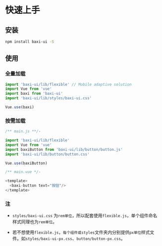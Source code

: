 # 快速上手

## 安装

```bash
npm install baxi-ui -S
```

## 使用

### 全量加载

```js
import 'baxi-ui/lib/flexible' // Mobile adaptive solution
import Vue from 'vue'
import baxi from 'baxi-ui'
import 'baxi-ui/lib/styles/baxi-ui.css'

Vue.use(baxi)
```

### 按需加载

```js
/** main.js **/-

import 'baxi-ui/lib/flexible'
import Vue from 'vue'
import baxiButton from 'baxi-ui/lib/button/button.js'
import 'baxi-ui/lib/button/button.css'

Vue.use(baxiButton)

/** main.vue */-

<template>
  <baxi-button text="按钮"/>
</template>
```

<h3>注</h3>

* `styles/baxi-ui.css` 为`rem单位`，所以配套使用`flexible.js`，单个组件命名样式同理也为`rem单位`。

* 若不想使用`flexible.js`，`每个组件或styles`文件夹内分别提供`px单位`样式文件。如`styles/baxi-ui-px.css`、`button/button-px.css`。

